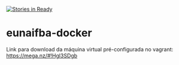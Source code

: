 [![Stories in Ready](https://badge.waffle.io/IFBAEunapolis/eunaifba-docker.png?label=ready&title=Ready)](https://waffle.io/IFBAEunapolis/eunaifba-docker)
# eunaifba-docker

Link para download da máquina virtual pré-configurada no vagrant: https://mega.nz/#!Hgl3SDgb
